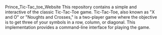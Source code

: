 Prince_Tic-Tac_toe_Website
This repository contains a simple and interactive of the classic Tic-Tac-Toe game. Tic-Tac-Toe, also known as "X and O" or "Noughts and Crosses," is a two-player game where the objective is to get three of your symbols in a row, column, or diagonal. This implementation provides a command-line interface for playing the game.
